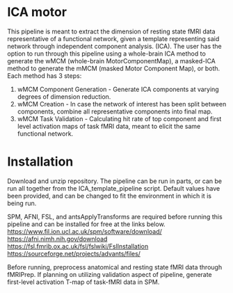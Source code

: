 # ICA motor

This pipeline is meant to extract the dimension of resting state fMRI data representative of a functional network, given a template representing said network through independent component analysis. (ICA). The user has the option to run through this pipeline using a whole-brain ICA method to generate the wMCM (whole-brain MotorComponentMap), a masked-ICA method to generate the mMCM (masked Motor Component Map), or both. Each method has 3 steps:

1) wMCM Component Generation - Generate ICA components at varying degrees of dimension reduction.
2) wMCM Creation - In case the network of interest has been split between components, combine all representative components into final map.
3) wMCM Task Validation - Calculating hit rate of top component and first level activation maps of task fMRI data, meant to elicit the same functional network.


# Installation
Download and unzip repository. The pipeline can be run in parts, or can be run all together from the ICA_template_pipeline script. Default values have been provided, and can be changed to fit the environment in which it is being run. 

SPM, AFNI, FSL, and antsApplyTransforms are required before running this pipeline and can be installed for free at the links below.
https://www.fil.ion.ucl.ac.uk/spm/software/download/
https://afni.nimh.nih.gov/download
https://fsl.fmrib.ox.ac.uk/fsl/fslwiki/FslInstallation
https://sourceforge.net/projects/advants/files/


Before running, preprocess anatomical and resting state fMRI data through fMRIPrep. If planning on utilizing validation aspect of pipeline, generate first-level activation T-map of task-fMRI data in SPM.
